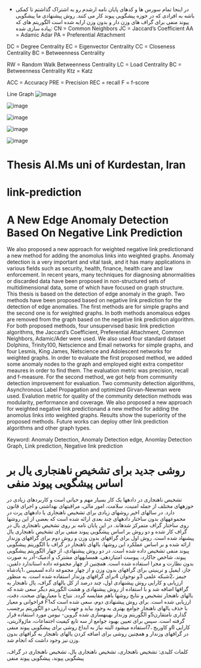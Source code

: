 * در اینجا تمام سورس ها و کدهای پایان نامه ارشدم رو به اشتراک گذاشتم تا کمکی باشه به افرادی که در حوزه پیشگویی پیوند کار می کنند. روش پیشنهادی ما پیشگویی پیوند منفی برای گراف های وزن دار و بدون وزن ارایه شده است الگوریتم های که پیاده سازی شده:
CN = Common Neighbors
JC = Jaccard’s Coefficient
AA = Adamic Adar
PA = Preferential Attachment

DC = Degree Centrality
EC = Eigenvector Centrality
CC = Closeness Centrality
BC = Betweenness Centrality

RW = Random Walk Betweenness Centrality
LC = Load Centrality
BC = Betweenness Centrality
Ktz = Katz

ACC = Accuracy
PRE = Precision
REC = recall
F = f-score

Line Graph
![image](https://user-images.githubusercontent.com/42970068/233489911-98dcb422-5167-4f23-835d-41d884c2bcd7.png)

![image](https://user-images.githubusercontent.com/42970068/233490317-11c42520-6d26-4025-a762-81503bacd425.png)

![image](https://user-images.githubusercontent.com/42970068/233490376-8e671529-eb7d-4647-b7ea-28e144fe553b.png)

![image](https://user-images.githubusercontent.com/42970068/233490509-25fe27b0-32d2-483b-984d-0f8644ce4d88.png)

![image](https://user-images.githubusercontent.com/42970068/233490715-6d52aec1-ad5e-45cc-8cda-54fca2fe28ef.png)

# Thesis AI.Ms uni of Kurdestan, Iran
# link-prediction

# A New Edge Anomaly Detection Based On Negative Link Prediction
We also proposed a new approach for weighted negative link predictionand a new method for adding the anomolus links into weighted graphs.
Anomaly detection is a very important and vital task, and it has many applications in various
fields such as security, health, finance, health care and law enforcement. In recent years, many
techniques for diagnosing abnormalities or discarded data have been proposed in non-structured sets
of multidimensional data, some of which have focused on graph structure. This thesis is based on the
detection of edge anomaly in the graph. Two methods have been proposed based on negative link
prediction for the detection of edge anomalies. The first methods are for simple graphs and the second
one is for weighted graphs. In both methods anomalous edges are removed from the graph based on
the negative link prediction algorithm. For both proposed methods, four unsupervised basic link
prediction algorithms, the Jaccard’s Coefficient, Preferential Attachment, Common Neighbors,
Adamic/Ader were used. We also used four standard dataset Dolphins, Trinity100, Netscience and
Email networks for simple graphs, and four Lesmis, King James, Netscience and Adolescent networks
for weighted graphs. In order to evaluate the first proposed method, we added some anomaly nodes
to the graph and employed eight extra competitor meaures in order to find them. The evaluation metric
was precision, recall and f-measure. For the second method, we got help from community detection
improvement for evaluation. Two community detection algorithms, Asynchronous Label Propagation
and optimized Girvan-Newman were used. Evalution metric for quality of the community detection
methods was modularity, performance and coverage. We also proposed a new approach for weighted
negative link predictionand a new method for adding the anomolus links into weighted graphs.
Results show the superiority of the proposed methods. Future works can deploy other link prediction
algorithms and other graph types.

Keyword: Anomaly Detection, Anomaly Detection edge, Anomlay Detection Graph, Link prediction, Negative link prediction

# روشی جدید برای تشخیص ناهنجاری یال بر اساس پیشگویی پیوند منفی

تشخیص ناهنجاری در دادهها یک کار بسیار مهم و حیاتی است و کاربردهای زیادی در حوزههای مختلف از جمله امنیت، سلامت، امور
مالی، مراقبتهای بهداشتی و اجرای قانون دارد. در سالهای اخیر روشهای زیادی برای تشخیص ناهنجاری یا دادههای پرت در مجموعههای
بدون ساختار دادههای چند بعدی ارائه شده است که بعضی از این روشها روی ساختار گراف متمرکز شدهاند. در این پایان نامه بر روی
تشخیص ناهنجاری یال در گراف کار شده و دو روش بر اساس پیشگویی پیوند منفی برای تشخیص ناهنجاری یال پیشنهاد شده است. روش
اول برای گرافهای بدون وزن و روش دوم برای گرافهای وزندار ارائه شده و بر اساس عملکرد این روشها، یالهای ناهنجار در گراف با
الگوریتم پیشگویی پیوند منفی تشخیص داده شده است. در دو روش پیشنهادی، از چهار الگوریتم پیشگویی پیوند، شاخص جاکارد، پیوست
امتیازدهی، همسایههای مشترک و آدمیک-آدر به صورت بدون نظارت و مجزا استفاده شده است. همچنین از چهار مجموعه داده استاندارد
دلفین، جاز، ایمیل و ترینیتی برای گرافهای بدون وزن و از چهار مجموعه داده لسمیس ،1پادشاه جیمز ،2شبکه علمی 3و نوجوان 4برای
گرافهای وزندار استفاده شده است. به منظور ارزیابی و کارایی روش پیشنهادی اول، چند درصد از کل یالهای گراف، یال ناهنجار به
گرافها اضافه شد و با استفاده از روش پیشنهادی و هشت الگوریتم دیگر سعی شده که یالهای ناهنجار تشخیص و نتایج روشها باهم مقایسه
گردد. نتیاج با معیاریهای صحت، دقت، فراخوانی و معیار  F1ارزیابی شده است. برای روش پیشنهادی دوم، سعی شده است که با حذف
یالهای ناهنجار جوامع بهتری به وجود بیاید و جهت ارزیابی دو الگوریتم برچسب گذاری نامتقارن5و الگوریتم وزندار بهینهسازی شده گروین-
نیومن مورد استفاده قرار گرفته است. سپس برای تعیین بهبود جوامع از سه تابع کیفیت اجتماعات، ماژولاریتی، کارایی 6و کاوریج ،7استفاده
میشود البته نیاز به ابداع روشی برای پیشگویی پیوند منفی در گرافهای وزندار و همچنین روشی برای اضافه کردن یالهای ناهنجار به
گرافهای بدون وزن نیز وجود داشت که انجام شد.

کلمات کلیدی: تشخیص ناهنجاری، تشخیص ناهنجاری یال، تشخیص ناهنجاری در گراف، پیشگویی پیوند، پیشگویی پیوند منفی

